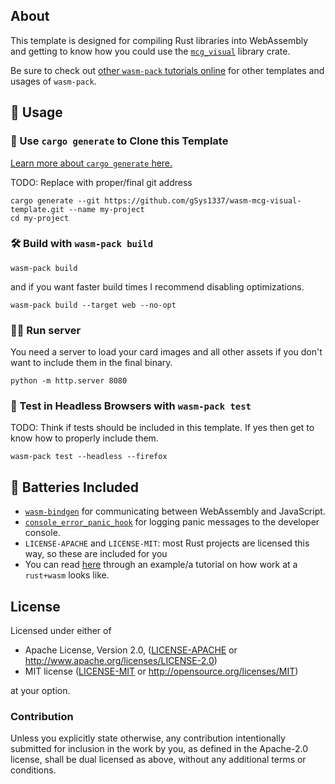 ## About

This template is designed for compiling Rust libraries into WebAssembly and
getting to know how you could use the [`mcg_visual`][visual-git] library crate.

Be sure to check out [other `wasm-pack` tutorials online][tutorials] for other
templates and usages of `wasm-pack`.

[tutorials]: https://rustwasm.github.io/docs/wasm-pack/tutorials/index.html
[visual-git]: https://github.com/gSys1337/mcg_visual

## 🚴 Usage

### 🐑 Use `cargo generate` to Clone this Template

[Learn more about `cargo generate` here.](https://github.com/ashleygwilliams/cargo-generate)

TODO: Replace with proper/final git address

```shell
cargo generate --git https://github.com/gSys1337/wasm-mcg-visual-template.git --name my-project
cd my-project
```

### 🛠️ Build with `wasm-pack build`

```shell
wasm-pack build
```

and if you want faster build times I recommend disabling optimizations.

```shell
wasm-pack build --target web --no-opt
```

### 🧑‍🍳 Run server

You need a server to load your card images and all other assets if you don't want to
include them in the final binary.

```shell
python -m http.server 8080
```



### 🔬 Test in Headless Browsers with `wasm-pack test`

TODO: Think if tests should be included in this template.
If yes then get to know how to properly include them.

```shell
wasm-pack test --headless --firefox
```

## 🔋 Batteries Included

* [`wasm-bindgen`](https://github.com/rustwasm/wasm-bindgen) for communicating
  between WebAssembly and JavaScript.
* [`console_error_panic_hook`](https://github.com/rustwasm/console_error_panic_hook)
  for logging panic messages to the developer console.
* `LICENSE-APACHE` and `LICENSE-MIT`: most Rust projects are licensed this way, so these are included for you
* You can read [here](https://rustwasm.github.io/docs/book/) through an example/a tutorial
on how work at a `rust+wasm` looks like. 

## License

Licensed under either of

* Apache License, Version 2.0, ([LICENSE-APACHE](LICENSE-APACHE) or http://www.apache.org/licenses/LICENSE-2.0)
* MIT license ([LICENSE-MIT](LICENSE-MIT) or http://opensource.org/licenses/MIT)

at your option.

### Contribution

Unless you explicitly state otherwise, any contribution intentionally
submitted for inclusion in the work by you, as defined in the Apache-2.0
license, shall be dual licensed as above, without any additional terms or
conditions.
